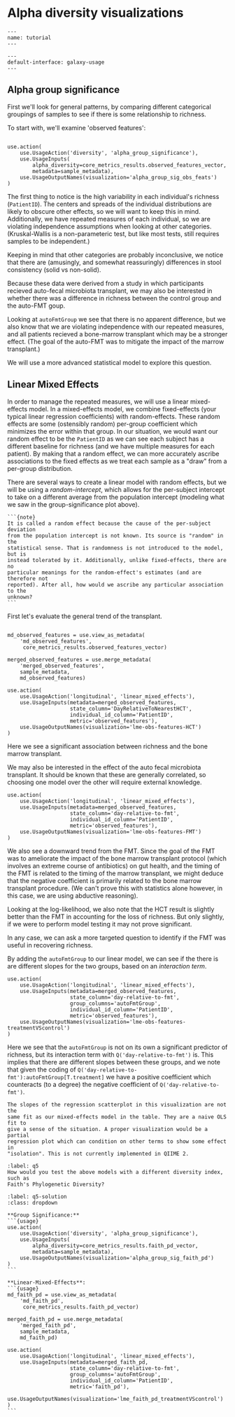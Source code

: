# Alpha diversity visualizations

```{usage-scope}
---
name: tutorial
---
```

```{usage-selector}
---
default-interface: galaxy-usage
---
```

## Alpha group significance

First we'll look for general patterns, by comparing different categorical
groupings of samples to see if there is some relationship to richness.

To start with, we'll examine 'observed features':
```{usage}

use.action(
    use.UsageAction('diversity', 'alpha_group_significance'),
    use.UsageInputs(
        alpha_diversity=core_metrics_results.observed_features_vector,
        metadata=sample_metadata),
    use.UsageOutputNames(visualization='alpha_group_sig_obs_feats')
)
```

The first thing to notice is the high variability in each individual's richness
(`PatientID`). The centers and spreads of the individual distributions are
likely to obscure other effects, so we will want to keep this in mind.
Additionally, we have repeated measures of each individual, so we are
violating independence assumptions when looking at other categories.
(Kruskal-Wallis is a non-parameteric test, but like most tests, still requires
samples to be independent.)

Keeping in mind that other categories are probably inconclusive,
we notice that there are (amusingly, and somewhat reassuringly) differences
in stool consistency (solid vs non-solid).

Because these data were derived from a study in which participants recieved
auto-fecal microbiota transplant, we may also be interested in whether there
was a difference in richness between the control group and the auto-FMT goup.

Looking at ``autoFmtGroup`` we see that there is no apparent difference, but
we also know that we are violating independence with our repeated measures, and
all patients recieved a bone-marrow transplant which may be a stronger effect.
(The goal of the auto-FMT was to mitigate the impact of the marrow transplant.)

We will use a more advanced statistical model to explore this question.


## Linear Mixed Effects

In order to manage the repeated measures, we will use a linear
mixed-effects model. In a mixed-effects model, we combine fixed-effects (your
typical linear regression coefficients) with random-effects. These random
effects are some (ostensibly random) per-group coefficient which minimizes the
error within that group. In our situation, we would want our random effect to
be the `PatientID` as we can see each subject has a different baseline for
richness (and we have multiple measures for each patient).
By making that a random effect, we can more accurately ascribe associations to
the fixed effects as we treat each sample as a "draw" from a per-group
distribution.

There are several ways to create a linear model with random effects, but we
will be using a *random-intercept*, which allows for the per-subject intercept
to take on a different average from the population intercept (modeling what we
saw in the group-significance plot above).

````{margin}
```{note}
It is called a random effect because the cause of the per-subject deviation
from the population intercept is not known. Its source is "random" in the
statistical sense. That is randomness is not introduced to the model, but is
instead tolerated by it. Additionally, unlike fixed-effects, there are no
particular meanings for the random-effect's estimates (and are therefore not
reported). After all, how would we ascribe any particular association to the
unknown?
```
````

First let's evaluate the general trend of the transplant.

```{usage}

md_observed_features = use.view_as_metadata(
    'md_observed_features',
     core_metrics_results.observed_features_vector)

merged_observed_features = use.merge_metadata(
    'merged_observed_features',
    sample_metadata,
    md_observed_features)

use.action(
    use.UsageAction('longitudinal', 'linear_mixed_effects'),
    use.UsageInputs(metadata=merged_observed_features,
                    state_column='DayRelativeToNearestHCT',
                    individual_id_column='PatientID',
                    metric='observed_features'),
    use.UsageOutputNames(visualization='lme-obs-features-HCT')
)

```

Here we see a significant association between richness and the bone marrow
transplant.

We may also be interested in the effect of the auto fecal microbiota
transplant. It should be known that these are generally correlated, so choosing
one model over the other will require external knowledge.


```{usage}
use.action(
    use.UsageAction('longitudinal', 'linear_mixed_effects'),
    use.UsageInputs(metadata=merged_observed_features,
                    state_column='day-relative-to-fmt',
                    individual_id_column='PatientID',
                    metric='observed_features'),
    use.UsageOutputNames(visualization='lme-obs-features-FMT')
)
```

We also see a downward trend from the FMT. Since the goal of the FMT was to
ameliorate the impact of the bone marrow transplant protocol (which involves
an extreme course of antibiotics) on gut health, and the timing of the FMT is
related to the timing of the marrow transplant, we might deduce that the
negative coefficient is primarily related to the bone marrow transplant
procedure. (We can't prove this with statistics alone however, in this case,
we are using abductive reasoning).

Looking at the log-likelihood, we also note that the HCT result is slightly
better than the FMT in accounting for the loss of richness. But only slightly,
if we were to perform model testing it may not prove significant.

In any case, we can ask a more targeted question to identify if the FMT was
useful in recovering richness.

By adding the ``autoFmtGroup`` to our linear model, we can see if the there is
are different slopes for the two groups, based on an *interaction term*.


```{usage}
use.action(
    use.UsageAction('longitudinal', 'linear_mixed_effects'),
    use.UsageInputs(metadata=merged_observed_features,
                    state_column='day-relative-to-fmt',
                    group_columns='autoFmtGroup',
                    individual_id_column='PatientID',
                    metric='observed_features'),
    use.UsageOutputNames(visualization='lme-obs-features-treatmentVScontrol')
)
```

Here we see that the ``autoFmtGroup`` is not on its own a significant predictor
of richness, but its interaction term with ``Q('day-relative-to-fmt')`` is.
This implies that there are different slopes between these groups, and we note
that given the coding of ``Q('day-relative-to-fmt'):autoFmtGroup[T.treatment]``
we have a positive coefficient which counteracts (to a degree) the negative
coefficient of ``Q('day-relative-to-fmt')``.

```{warning}
The slopes of the regression scatterplot in this visualization are not the
same fit as our mixed-effects model in the table. They are a naive OLS fit to
give a sense of the situation. A proper visualization would be a partial
regression plot which can condition on other terms to show some effect in
"isolation". This is not currently implemented in QIIME 2.
```

```{exercise}
:label: q5
How would you test the above models with a different diversity index, such as
Faith's Phylogenetic Diversity?
```

````{solution} q5
:label: q5-solution
:class: dropdown

**Group Significance:**
```{usage}
use.action(
    use.UsageAction('diversity', 'alpha_group_significance'),
    use.UsageInputs(
        alpha_diversity=core_metrics_results.faith_pd_vector,
        metadata=sample_metadata),
    use.UsageOutputNames(visualization='alpha_group_sig_faith_pd')
)
```

**Linear-Mixed-Effects**:
```{usage}
md_faith_pd = use.view_as_metadata(
    'md_faith_pd',
     core_metrics_results.faith_pd_vector)

merged_faith_pd = use.merge_metadata(
    'merged_faith_pd',
    sample_metadata,
    md_faith_pd)

use.action(
    use.UsageAction('longitudinal', 'linear_mixed_effects'),
    use.UsageInputs(metadata=merged_faith_pd,
                    state_column='day-relative-to-fmt',
                    group_columns='autoFmtGroup',
                    individual_id_column='PatientID',
                    metric='faith_pd'),
    use.UsageOutputNames(visualization='lme_faith_pd_treatmentVScontrol')
)
```
````
